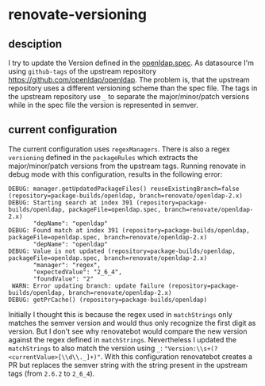 # renovate-versioning

## desciption
I try to update the Version defined in the [openldap.spec](./openldap.spec). As datasource I'm using `github-tags` of the upstream repository https://github.com/openldap/openldap. The problem is, that the upstream repository uses a different versioning scheme than the spec file. The tags in the upstream repository use `_` to separate the major/minor/patch versions while in the spec file the version is represented in semver.

## current configuration
The current configuration uses `regexManagers`. There is also a regex `versioning` defined in the `packageRules` which extracts the major/minor/patch versions from the upstream tags. Running renovate in debug mode with this configuration, results in the following error:

```
DEBUG: manager.getUpdatedPackageFiles() reuseExistingBranch=false (repository=package-builds/openldap, branch=renovate/openldap-2.x)
DEBUG: Starting search at index 391 (repository=package-builds/openldap, packageFile=openldap.spec, branch=renovate/openldap-2.x)
       "depName": "openldap"
DEBUG: Found match at index 391 (repository=package-builds/openldap, packageFile=openldap.spec, branch=renovate/openldap-2.x)
       "depName": "openldap"
DEBUG: Value is not updated (repository=package-builds/openldap, packageFile=openldap.spec, branch=renovate/openldap-2.x)
       "manager": "regex",
       "expectedValue": "2_6_4",
       "foundValue": "2"
 WARN: Error updating branch: update failure (repository=package-builds/openldap, branch=renovate/openldap-2.x)
DEBUG: getPrCache() (repository=package-builds/openldap)
```

Initially I thought this is because the regex used in `matchStrings` only matches the semver version and would thus only recognize the first digit as version. But I don't see why renovatebot would compare the new version against the regex defined in `matchStrings`. Nevertheless I updated the `matchStrings` to also match the version using `_`: `"Version:\\s+(?<currentValue>[\\d\\._]+)"`. With this configuration renovatebot creates a PR but replaces the semver string with the string present in the upstream tags (from `2.6.2` to `2_6_4`).
